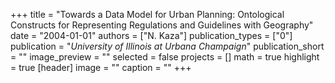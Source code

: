 +++
title = "Towards a Data Model for Urban Planning: Ontological Constructs for Representing Regulations and Guidelines with Geography"
date = "2004-01-01"
authors = ["N. Kaza"]
publication_types = ["0"]
publication = "_University of Illinois at Urbana Champaign_"
publication_short = ""
image_preview = ""
selected = false
projects = []
math = true
highlight = true
[header]
image = ""
caption = ""
+++

